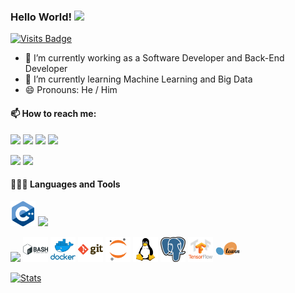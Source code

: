   ### Hello World!  <img src="https://github.com/sciencepal/sciencepal/blob/master/assets/Hi.gif" width="29px">
  [![Visits Badge](https://badges.pufler.dev/visits/sciencepal/sciencepal)](https://badges.pufler.dev/visits/sciencepal/sciencepal)
  
  - 🔭 I’m currently working as a Software Developer and Back-End Developer
  - 🌱 I’m currently learning Machine Learning and Big Data
  - 😄 Pronouns: He / Him
  
  #### 📫 How to reach me:   
  [<img src="https://upload.wikimedia.org/wikipedia/commons/8/83/Steam_icon_logo.svg" width="3.5%"/>](https://steamcommunity.com/id/Epic-R-R/)
  [<img src="https://github.com/sciencepal/sciencepal/blob/master/assets/discord-round.svg" width="3.5%"/>](https://discord.gg/Salivan)
  [<img src="https://img.icons8.com/color/48/000000/twitter.png" width="3.5%"/>](https://twitter.com/Sullivan__z)
  [<img src="https://img.icons8.com/color/48/000000/linkedin.png" width="3.5%"/>](https://www.linkedin.com/in/sullivan--z/)

  [<img src="https://img.icons8.com/fluent/48/000000/instagram-new.png" width="3.5%"/>](https://www.instagram.com/Sullivan__z/)
  <a href="mailto:epicrr001@gmail.com"> <img src="https://img.icons8.com/fluent/48/000000/gmail.png" width="3.5%"/> </a>
  
  #### 👨🏻‍💻 Languages and Tools <br />
  <code><img height="40" src="https://raw.githubusercontent.com/github/explore/80688e429a7d4ef2fca1e82350fe8e3517d3494d/topics/cpp/cpp.png"></code>
  <code><img height="40" src="https://s2.uupload.ir/files/python_1mcv.png"></code>
  <!--  -->
  <!-- https://raw.githubusercontent.com/github/explore/80688e429a7d4ef2fca1e82350fe8e3517d3494d/topics/django/django.png -->
  <code><img height="40" src="https://s2.uupload.ir/files/favpng_django-python-logo_aydm.png"></code>
  <code><img height="40" src="https://raw.githubusercontent.com/github/explore/80688e429a7d4ef2fca1e82350fe8e3517d3494d/topics/bash/bash.png"></code>
  <code><img height="40" src="https://raw.githubusercontent.com/github/explore/80688e429a7d4ef2fca1e82350fe8e3517d3494d/topics/docker/docker.png"></code>
  <code><img height="40" src="https://raw.githubusercontent.com/github/explore/80688e429a7d4ef2fca1e82350fe8e3517d3494d/topics/git/git.png"></code>
  <code><img height="40" src="https://raw.githubusercontent.com/github/explore/80688e429a7d4ef2fca1e82350fe8e3517d3494d/topics/jupyter-notebook/jupyter-notebook.png"></code>
  <code><img height="40" src="https://raw.githubusercontent.com/github/explore/80688e429a7d4ef2fca1e82350fe8e3517d3494d/topics/linux/linux.png"></code>
  <code><img height="40" src="https://raw.githubusercontent.com/github/explore/80688e429a7d4ef2fca1e82350fe8e3517d3494d/topics/postgresql/postgresql.png"></code>
  <code><img height="40" src="https://raw.githubusercontent.com/github/explore/80688e429a7d4ef2fca1e82350fe8e3517d3494d/topics/tensorflow/tensorflow.png"></code>
  <code><img height="40" src="https://raw.githubusercontent.com/github/explore/80688e429a7d4ef2fca1e82350fe8e3517d3494d/topics/scikit-learn/scikit-learn.png"></code>
  
  [![Stats](https://github-readme-stats.vercel.app/api?username=Epic-R-R&show_icons=true&theme=radical)](https://github-readme-stats.vercel.app/api?username=sciencepal&show_icons=true&theme=radical)
  
